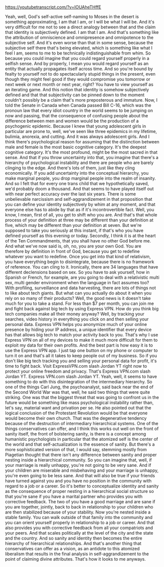 https://youtubetranscript.com/?v=IOUAheTHffE

 Yeah, well, God's self-active self-naming to Moses in the desert is something approximating, I am that I am, or I will be what I will be. And it's very difficult for me not to see a direct analogy between that and the claim that identity is subjectively defined. I am that I am. And that's something like the attribution of omniscience and omnipresence and omnipotence to the subjective self. And it's even worse than that in some sense, because the subjective self there that's being elevated, which is something like what I feel I am, seems to me to be technically indistinguishable from whim. So because you could imagine that you could regard yourself properly in a selfish sense. And by properly, I mean you would regard yourself as an entity that actually propagates itself across time. And so you're bound by fealty to yourself not to do spectacularly stupid things in the present, even though they might feel good if they would compromise you tomorrow or next week or next month or next year, right? You have to view yourself as an iterating game. And this notion that identity is somehow subjectively defined and that that subjectivity can be pinned down to the moment couldn't possibly be a claim that's more preposterous and immature. Now, I told the Senate in Canada when Canada passed Bill C-16, which was the pronoun law that every idiot country in the world seems to be jumping on now and passing, that the consequence of confusing people about the difference between men and women would be the production of a psychogenic epidemic. Because I knew that young adolescent girls in particular are prone to, well, we've seen like three epidemics in my lifetime, bulimia, anorexia, and cutting. And it was always adolescent girls. And I think there's psychological reason for assuming that the distinction between male and female is the most basic cognitive category. It's the deepest cognitive category. It's the most profound, might be the most sacred in that sense. And that if you throw uncertainty into that, you imagine that there's a hierarchy of psychological instability and there are people who are barely clinging to the edge. And there's lots of them, just like they cling economically. If you add uncertainty into the conceptual hierarchy, you make marginal people, you drop marginal people into the realm of insanity. And so I felt that for every one trans child that we hypothetically saved, we'd probably doom a thousand. And that seems to have played itself out with near perfect accuracy over the last six years. There is some unbelievable narcissism and self-aggrandizement in that proposition that you can define your identity subjectively by whim at any moment, and that everyone else has to abide by that as if it's incontrovertible fact. Well, you know, I mean, first of all, you get to shift who you are. And that's that whole process of your definition at three may be different than your definition at five, which may be different than your definition at seven. But we're supposed to take you seriously at this instant, if that's who you have defined yourself as this evening or today. Secondly, I think it is at the heart of the Ten Commandments, that you shall have no other God before me. And what we've now said is, oh, no, you are your own God. You are therefore by definition in front of God, because you get to redefine whatever you want to redefine. Once you get into that kind of relativism, you have everything begin to disintegrate, because there is no framework of reference. You can cling to it. Ironically, there are 34 languages that have different declensions based on sex. So you have to ask yourself, how in Spanish or French, for example, are you going to deal with a relativistic multi sex, multi gender environment when the language in fact assumes too? With profiling, surveillance and data harvesting, there are lots of things not to like about tech giants. But what can you actually do about it when you rely on so many of their products? Well, the good news is it doesn't take much for you to take a stand. For less than $7 per month, you can join me and fight back against big tech by using Express VPN. How do you think big tech companies make all their money anyway? Well, by tracking your searches, video history in everything you click on and then selling your personal data. Express VPN helps you anonymize much of your online presence by hiding your IP address, a unique identifier that every device has that allows big tech to match your activity back to you. That's why I use Express VPN on all of my devices to make it much more difficult for them to exploit my data for their own profits. And the best part is how easy it is to use the Express VPN app. I just tap one button on my phone or computer to turn it on and that's all it takes to keep people out of my business. So if you don't like big tech tracking you and selling your personal data for profit, it's time to fight back. Visit ExpressVPN.com slash Jordan YT right now to protect your online freedom and privacy. That's Express VPN.com slash Jordan YT. Express VPN.com slash Jordan YT. Yeah, well, it seems to have something to do with this disintegration of the intermediary hierarchy. So one of the things Carl Jung, the psychoanalyst, said back near the end of the Second World War was that, well, he said two things that were quite striking. One was that the biggest threat that was going to confront us in the future would be something like mass psychological instability rather than, let's say, material want and privation per se. He also pointed out that the logical conclusion of the Protestant Revolution would be that everyone would become their own church. That was the degenerative tendency because of the destruction of intermediary hierarchical systems. One of the things conservatives can offer, and I think this works out well on the front of sanity itself, the front of bolstering sanity, is there is a concept among humanistic psychologists in particular that the atomized self is the center of the world and that self-actualization is the essence of sanity. But there's a more sophisticated version of that, I would say, stemming mostly from Piagetian thought that there isn't any difference between sanity and proper nesting inside a hierarchical community. So you can imagine that, well, if your marriage is really unhappy, you're not going to be very sane. And if your children are miserable and misbehaving and your marriage is unhappy, you're even going to be less sane. And that will also be true if your friends have turned against you and you have no position in the community with regard to a job or a career. So it's better to conceptualize identity and sanity as the consequence of proper nesting in a hierarchical social structure so that you're sane if you have a marital partner who provides you with corrective feedback. The two of you have a good marriage and are sane if you are together, jointly, back to back in relationship to your children who are then stabilized because of your stability. Now you're nested inside a stable family. You can walk outside of that family into the community and you can orient yourself properly in relationship to a job or career. And that also provides you with corrective feedback from all your compatriots and your peers. And that scales politically at the level of the city and the state and the country. And so sanity and identity then becomes the entire hierarchy of hierarchical relationships. And that's another thing that conservatives can offer as a vision, as an antidote to this atomized liberalism that results in the final analysis in self-aggrandizement to the point of claiming divine attributes. That's how it looks to me anyways.